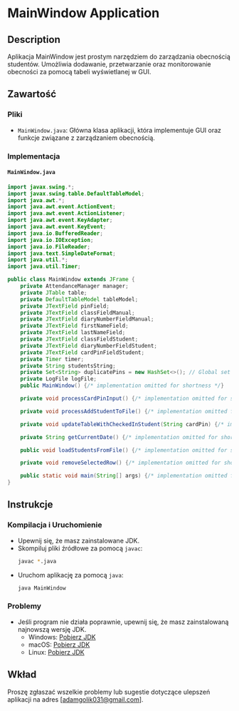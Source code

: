 # MainWindow Application

## Description

Aplikacja MainWindow jest prostym narzędziem do zarządzania obecnością studentów. Umożliwia dodawanie, przetwarzanie oraz monitorowanie obecności za pomocą tabeli wyświetlanej w GUI.

## Zawartość

### Pliki

- `MainWindow.java`: Główna klasa aplikacji, która implementuje GUI oraz funkcje związane z zarządzaniem obecnością.

### Implementacja

#### `MainWindow.java`

```java
import javax.swing.*;
import javax.swing.table.DefaultTableModel;
import java.awt.*;
import java.awt.event.ActionEvent;
import java.awt.event.ActionListener;
import java.awt.event.KeyAdapter;
import java.awt.event.KeyEvent;
import java.io.BufferedReader;
import java.io.IOException;
import java.io.FileReader;
import java.text.SimpleDateFormat;
import java.util.*;
import java.util.Timer;

public class MainWindow extends JFrame {
    private AttendanceManager manager;
    private JTable table;
    private DefaultTableModel tableModel;
    private JTextField pinField;
    private JTextField classFieldManual;
    private JTextField diaryNumberFieldManual;
    private JTextField firstNameField;
    private JTextField lastNameField;
    private JTextField classFieldStudent;
    private JTextField diaryNumberFieldStudent;
    private JTextField cardPinFieldStudent;
    private Timer timer;
    private String studentsString;
    private Set<String> duplicatePins = new HashSet<>(); // Global set for storing duplicate PINs
    private LogFile logFile;
    public MainWindow() {/* implementation omitted for shortness */}

    private void processCardPinInput() {/* implementation omitted for shortness */}

    private void processAddStudentToFile() {/* implementation omitted for shortness */}

    private void updateTableWithCheckedInStudent(String cardPin) {/* implementation omitted for shortness */}

    private String getCurrentDate() {/* implementation omitted for shortness */}

    public void loadStudentsFromFile() {/* implementation omitted for shortness */}

    private void removeSelectedRow() {/* implementation omitted for shortness */}

    public static void main(String[] args) {/* implementation omitted for shortness */}
}
```

## Instrukcje

### Kompilacja i Uruchomienie

- Upewnij się, że masz zainstalowane JDK.
- Skompiluj pliki źródłowe za pomocą `javac`:
  ```sh
  javac *.java
  ```
- Uruchom aplikację za pomocą `java`:
  ```sh
  java MainWindow
  ```

### Problemy

- Jeśli program nie działa poprawnie, upewnij się, że masz zainstalowaną najnowszą wersję JDK.
  - Windows: [Pobierz JDK](https://www.oracle.com/java/technologies/downloads/#jdk23-windows)
  - macOS: [Pobierz JDK](https://www.oracle.com/java/technologies/downloads/#jdk23-mac)
  - Linux: [Pobierz JDK](https://www.oracle.com/java/technologies/downloads/#jdk23-linux)

## Wkład

Proszę zgłaszać wszelkie problemy lub sugestie dotyczące ulepszeń aplikacji na adres [adamgolik031@gmail.com].
